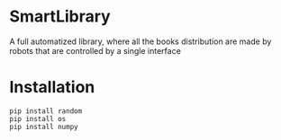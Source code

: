 # SmartLibrary
A full automatized library, where all the books distribution are made by robots that are controlled by a single interface

# Installation

```pip install pygame
pip install random
pip install os
pip install numpy
